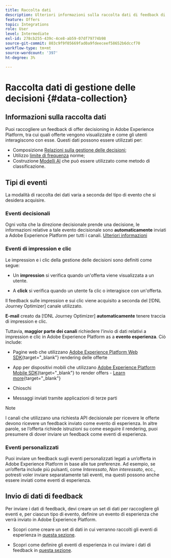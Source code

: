 ```yaml
---
title: Raccolta dati
description: Ulteriori informazioni sulla raccolta dati di feedback di Gestione delle decisioni
feature: Offers
topic: Integrations
role: User
level: Intermediate
exl-id: 278cb255-439c-4ce8-ab59-07df79774b98
source-git-commit: 803c9f9f05669fad0a9fdeeceef58652b6dccf70
workflow-type: tm+mt
source-wordcount: '397'
ht-degree: 3%

---
```


# Raccolta dati di gestione delle decisioni {#data-collection}

## Informazioni sulla raccolta dati

Puoi raccogliere un feedback di offer decisioning in Adobe Experience Platform, tra cui quali offerte vengono visualizzate e come gli utenti interagiscono con esse. Questi dati possono essere utilizzati per:
* Composizione [Relazioni sulla gestione delle decisioni](../reports/get-started-events.md);
* Utilizzo [limite di frequenza](../offer-library/add-constraints.md#capping) norme;
* Costruzione [Modelli AI](../ranking/create-ranking-strategies.md) che può essere utilizzato come metodo di classificazione.

## Tipi di eventi

La modalità di raccolta dei dati varia a seconda del tipo di evento che si desidera acquisire.

### Eventi decisionali

Ogni volta che la direzione decisionale prende una decisione, le informazioni relative a tale evento decisionale sono **automaticamente** inviati a Adobe Experience Platform per tutti i canali. [Ulteriori informazioni](../reports/get-started-events.md)

### Eventi di impression e clic

Le impression e i clic della gestione delle decisioni sono definiti come segue:

* Un **impression** si verifica quando un&#39;offerta viene visualizzata a un utente.

* A **click** si verifica quando un utente fa clic o interagisce con un&#39;offerta.

Il feedback sulle impression e sui clic viene acquisito a seconda del [!DNL Journey Optimizer] canale utilizzato.

**E-mail** creato da [!DNL Journey Optimizer] **automaticamente** tenere traccia di impression e clic.

Tuttavia, **maggior parte dei canali** richiedere l’invio di dati relativi a impression e clic in Adobe Experience Platform as a **evento esperienza**. Ciò include:

* Pagine web che utilizzano [Adobe Experience Platform Web SDK](https://experienceleague.adobe.com/docs/experience-platform/edge/home.html?lang=it){target="_blank"} rendering delle offerte

* App per dispositivi mobili che utilizzano [Adobe Experience Platform Mobile SDK](https://experienceleague.adobe.com/docs/platform-learn/data-collection/mobile-sdk/overview.html){target="_blank"} to render offers - [Learn more](https://developer.adobe.com/client-sdks/documentation/adobe-journey-optimizer-decisioning/#ab-sj-tracking-servers){target="_blank"}
* Chioschi
* Messaggi inviati tramite applicazioni di terze parti
   <!--Mobile push notifications authored by [!DNL Journey Optimizer] - [Learn more](https://developer.adobe.com/client-sdks/documentation/adobe-journey-optimizer/api-reference/#handlenotificationresponse){target="_blank"}-->

>[!NOTE]
>
>I canali che utilizzano una richiesta API decisionale per ricevere le offerte devono ricevere un feedback inviato come evento di esperienza. In altre parole, se l’offerta richiede istruzioni su come eseguire il rendering, puoi presumere di dover inviare un feedback come eventi di esperienza.

### Eventi personalizzati

Puoi inviare un feedback sugli eventi personalizzati legati a un’offerta in Adobe Experience Platform in base alle tue preferenze. Ad esempio, se un’offerta include più pulsanti, come *Interessato*, *Non interessato*, ecc., potresti voler inviare separatamente tali eventi, ma questi possono anche essere inviati come eventi di esperienza.

## Invio di dati di feedback

Per inviare i dati di feedback, devi creare un set di dati per raccogliere gli eventi e, per ciascun tipo di evento, definire un evento di esperienza che verrà inviato in Adobe Experience Platform.

* Scopri come creare un set di dati in cui verranno raccolti gli eventi di esperienza in [questa sezione](create-dataset.md).

* Scopri come definire gli eventi di esperienza in cui inviare i dati di feedback in [questa sezione](schema-requirement.md).
